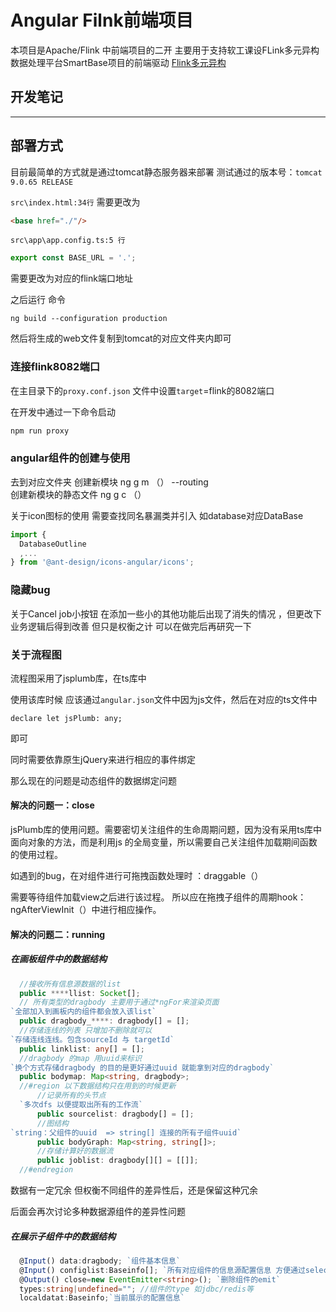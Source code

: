 # Angular Filnk前端项目

本项目是Apache/Flink 中前端项目的二开
主要用于支持软工课设FLink多元异构数据处理平台SmartBase项目的前端驱动
[Flink多元异构](https://gitee.com/StarGrys/smart-base) 



## 开发笔记
----
## 部署方式
目前最简单的方式就是通过tomcat静态服务器来部署
测试通过的版本号：`tomcat 9.0.65 RELEASE`

`src\index.html:34行`
 需要更改为
 ```html
 <base href="./"/>
 ```

`src\app\app.config.ts:5 行`
```typescript
export const BASE_URL = '.';
```
需要更改为对应的flink端口地址


之后运行 命令 
```
ng build --configuration production
```
然后将生成的web文件复制到tomcat的对应文件夹内即可


### 连接flink8082端口
在主目录下的`proxy.conf.json` 文件中设置`target`=flink的8082端口

在开发中通过一下命令启动
```cmd
npm run proxy 
```

### angular组件的创建与使用
去到对应文件夹
创建新模块  ng g m （） --routing  
创建新模块的静态文件 ng g c （）

关于icon图标的使用 需要查找同名暴漏类并引入 
如database对应DataBase

```typescript
import {
  DatabaseOutline
  ,...
} from '@ant-design/icons-angular/icons';
```

### 隐藏bug 
关于Cancel job小按钮 在添加一些小的其他功能后出现了消失的情况 ，但更改下业务逻辑后得到改善 但只是权衡之计 可以在做完后再研究一下


### 关于流程图

  流程图采用了jsplumb库，在ts库中

使用该库时候 应该通过`angular.json`文件中因为js文件，然后在对应的ts文件中

```tsx
declare let jsPlumb: any;
```

即可

同时需要依靠原生jQuery来进行相应的事件绑定

那么现在的问题是动态组件的数据绑定问题



#### 解决的问题一：close

jsPlumb库的使用问题。需要密切关注组件的生命周期问题，因为没有采用ts库中面向对象的方法，而是利用js 的全局变量，所以需要自己关注组件加载期间函数的使用过程。

如遇到的bug，在对组件进行可拖拽函数处理时 ：draggable（） 

需要等待组件加载view之后进行该过程。 所以应在拖拽子组件的周期hook：ngAfterViewInit（）中进行相应操作。

#### 解决的问题二：running

##### 在画板组件中的数据结构

```typescript
  //接收所有信息源数据的list
  public ****llist: Socket[];
  // 所有类型的dragbody 主要用于通过*ngFor来渲染页面
`全部加入到画板内的组件都会放入该list`
  public dragbody_****: dragbody[] = [];
  //存储连线的列表 只增加不删除就可以
`存储连线连线。包含sourceId 与 targetId`
  public linklist: any[] = [];
  //dragbody 的map 用uuid来标识
`换个方式存储dragbody 的目的是更好通过uuid 就能拿到对应的dragbody`
  public bodymap: Map<string, dragbody>;
  //#region 以下数据结构只在用到的时候更新
      //记录所有的头节点
  `多次dfs 以便提取出所有的工作流`
      public sourcelist: dragbody[] = []; 
      //图结构
`string：父组件的uuid  => string[] 连接的所有子组件uuid`
      public bodyGraph: Map<string, string[]>;
      //存储计算好的数据流
      public joblist: dragbody[][] = [[]];
  //#endregion
```

数据有一定冗余 但权衡不同组件的差异性后，还是保留这种冗余

后面会再次讨论多种数据源组件的差异性问题

##### 在展示子组件中的数据结构

```typescript
  @Input() data:dragbody; `组件基本信息`
  @Input() configlist:Baseinfo[]; `所有对应组件的信息源配置信息 方便通过select box 的方式进行选择`
  @Output() close=new EventEmitter<string>(); `删除组件的emit`
  types:string|undefined=""; //组件的type 如jdbc/redis等
  localdatat:Baseinfo;`当前展示的配置信息`
```



